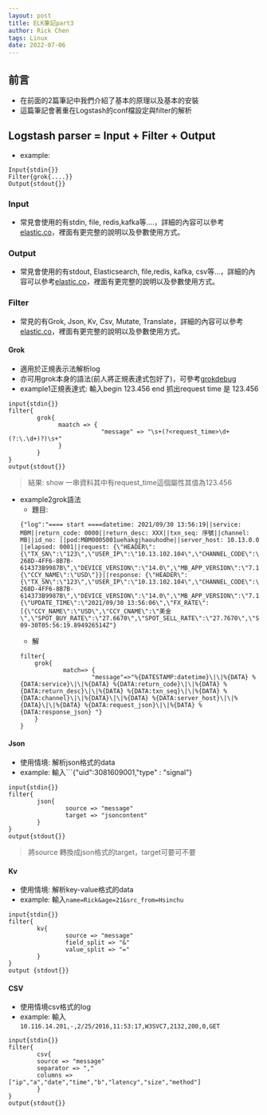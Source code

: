 ```yaml
---
layout: post
title: ELK筆記part3
author: Rick Chen
tags: Linux
date: 2022-07-06
---
```


## 前言
* 在前面的2篇筆記中我們介紹了基本的原理以及基本的安裝
* 這篇筆記會著重在Logstash的conf檔設定與filter的解析

## Logstash parser = Input + Filter + Output
* example:
```shell
Input{stdin{}}
Filter{grok{....}}
Output{stdout{}}
```

### Input 
* 常見會使用的有stdin, file, redis,kafka等....，詳細的內容可以參考[elastic.co](https://www.elastic.co/guide/en/logstash/6.2/input-plugins.html)，裡面有更完整的說明以及參數使用方式。

### Output
* 常見會使用的有stdout, Elasticsearch, file,redis, kafka, csv等...，詳細的內容可以參考[elastic.co](https://www.elastic.co/guide/en/logstash/6.2/output-plugins.html)，裡面有更完整的說明以及參數使用方式。

### Filter 
* 常見的有Grok, Json, Kv, Csv, Mutate, Translate，詳細的內容可以參考[elastic.co](https://www.elastic.co/guide/en/logstash/6.2/filter-plugins.html)，裡面有更完整的說明以及參數使用方式。

#### Grok
* 適用於正規表示法解析log
* 亦可用grok本身的語法(前人將正規表達式包好了)，可參考[grokdebug](http://grokdebug.herokuapp.com/)
* example1正規表達式: 輸入begin 123.456 end 抓出request time 是 123.456
```shell
input{stdin{}}
filter{
        grok{
              maatch => {
                          "message" => "\s+(?<request_time>\d+(?:\.\d+)?)\s+"
              }
        }
}
output{stdout{}}
```
>結果: show 一串資料其中有request_time這個屬性其值為123.456

* example2grok語法
   * 題目:
   ```log
   {"log":"==== start ====datetime: 2021/09/30 13:56:19||service: MBM||return_code: 0000||return_desc: XXX||txn_seq: 序號||channel: MB||id_no: ||pod:MBM0005001uehakgjhaouhodhe||server_host: 10.13.0.0 ||elapsed: 0001||request: {\"HEADER\":{\"TX_SN\":\"123\",\"USER_IP\":\"10.13.102.104\",\"CHANNEL_CODE\":\"MB\",\"TX_ID\":\"MBM081018\",\"SESSION_ID\":\"\",\"MAC_VALUE\":\"334DE540-268D-4FF6-8B7B-614373B9987B\",\"DEVICE_VERSION\":\"14.0\",\"MB_APP_VERSION\":\"7.1.1\",\"DEVICE_TYPE\":\"iOS\",\"DEVICE_UUID\":\"02dda815e166d25f37fa5c0f6acbb577a0710e10\",\"DEVICE_BRAND\":\"iPhone10,4\",\"HOST_TX_SN\":\"\",\"RETURN_CODE\":\"MBM0000\",\"RETURN_MESSAGE\":\"Success\"},\"BODY\":{\"CCY_NAME\":\"USD\"}}||response: {\"HEADER\":{\"TX_SN\":\"123\",\"USER_IP\":\"10.13.102.104\",\"CHANNEL_CODE\":\"MB\",\"TX_ID\":\"MBM081018\",\"SESSION_ID\":\"\",\"MAC_VALUE\":\"334DE540-268D-4FF6-8B7B-614373B9987B\",\"DEVICE_VERSION\":\"14.0\",\"MB_APP_VERSION\":\"7.1.1\",\"DEVICE_TYPE\":\"iOS\",\"DEVICE_UUID\":\"02dda815e166d25f37fa5c0f6acbb577a0710e10\",\"DEVICE_BRAND\":\"iPhone10,4\",\"HOST_TX_SN\":\"\",\"RETURN_CODE\":\"MBM0000\",\"RETURN_MESSAGE\":\"Success\"},\"BODY\":{\"UPDATE_TIME\":\"2021/09/30 13:56:06\",\"FX_RATE\":[{\"CCY_NAME\":\"USD\",\"CCY_CNAME\":\"美金\",\"SPOT_BUY_RATE\":\"27.6670\",\"SPOT_SELL_RATE\":\"27.7670\",\"SPOT_BUY_DIFFERENCE\":\"0.0000\",\"SPOT_SELL_DIFFERENCE\":\"0.0000\",\"CSH_BUY_LCY\":\"27.4760\",\"CSH_BUY_LCY_DIFFERENCE\":\"0.0000\",\"CSH_SELL_LCY\":\"27.9530\",\"CSH_SELL_LCY_DIFFERENCE\":\"0.0000\",\"IS_DAY30_BUY_HIGHEST\":false,\"IS_DAY7_BUY_HIGHEST\":true,\"IS_DAY30_SELL_LOWEST\":false,\"IS_DAY7_SELL_LOWEST\":true}]}}\n","stream":"stdout","time":"2021-09-30T05:56:19.894926514Z"}
   ```
    * 解
    ```shell
    filter{
        grok{
                match=> {
                        "message"=>"%{DATESTAMP:datetime}\|\|%{DATA} %{DATA:service}\|\|%{DATA} %{DATA:return_code}\|\|%{DATA} %{DATA:return_desc}\|\|%{DATA} %{DATA:txn_seq}\|\|%{DATA} %{DATA:channel}\|\|%{DATA}\|\|%{DATA} %{DATA:server_host}\|\|%{DATA}\|\|%{DATA} %{DATA:request_json}\|\|%{DATA} %{DATA:response_json} "}
        }
    }
    ```
    
#### Json
* 使用情境: 解析json格式的data
* example: 輸入```{"uid":3081609001,"type" : "signal"}
```shell
input{stdin{}}
filter{
        json{
                source => "message"
                target => "jsoncontent"
        }
}
output{stdout{}}
```
>將source 轉換成json格式的target，target可要可不要

#### Kv
* 使用情境: 解析key-value格式的data
* example: 輸入```name=Rick&age=21&src_from=Hsinchu```
```shell
input{stdin{}}
filter{
        kv{
                source => "message"
                field_split => "&"
                value_split => "="
        }
}
output {stdout{}}
```

#### CSV
* 使用情境csv格式的log
* example: 輸入 ```10.116.14.201,-,2/25/2016,11:53:17,W3SVC7,2132,200,0,GET```
```shell
input{stdin{}}
filter{
        csv{
        source => "message"
        separator => ","
        columns => ["ip","a","date","time","b","latency","size","method"]
        }
}
output{stdout{}}
```

